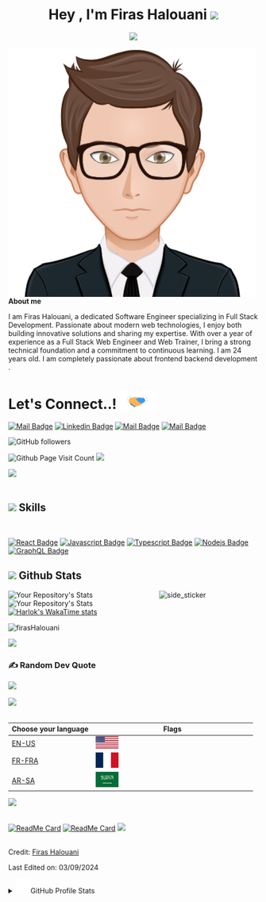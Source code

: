 <h1 align="center"><b>Hey , I'm Firas Halouani </b><img src="https://media.giphy.com/media/hvRJCLFzcasrR4ia7z/giphy.gif" width="35"></h1>
<p align="center">
  <a href="https://github.com/DenverCoder1/readme-typing-svg"><img src="https://readme-typing-svg.herokuapp.com?font=Time+New+Roman&color=cyan&size=24&center=true&vCenter=true&width=600&height=100&lines=Hey!+It's+Firas+Halouani..&hearts;++;Self-taught+Full+Stack+Web+Developer,;Software-Engineer,;Love+to+learn+new+stuffs..<3"></a>
</p>

<!--
<p align="center">
## [![Typing SVG](https://readme-typing-svg.herokuapp.com?font=Architects+Daughter&color=0099DD&size=30&lines=Hey!+It's+Halouani+Firas!;Computer+Science+Student;Full+Stack+Web+Developer;Freelancer;DS%20|%20AI%20|%20ML%20Enthusiastic;Always%20learning%20new%20things)](https://github.com/firasHalouani) 
  </p> -->

<!--  Ceci mon Avatar-->
<img title="My Avatar" align="left" src="assets/images/Aziz.png"  width="500px" alt="hi" >

<!--  About me -->
<!--## <picture><img src = "assets/about_me.gif" width = 50px></picture> **About me**-->
**About me**

I am Firas Halouani, a dedicated Software Engineer specializing in Full Stack Development. Passionate about modern web technologies, I enjoy both building innovative solutions and sharing my expertise. With over a year of experience as a Full Stack Web Engineer and Web Trainer, I bring a strong technical foundation and a commitment to continuous learning. I am 24 years old.
I am completely passionate about frontend backend development .

<!-- Let's Connect..! -->
# <b> Let's Connect..!</b><img src="https://github.com/0xAbdulKhalid/0xAbdulKhalid/raw/main/assets/mdImages/handshake.gif" width ="80">

[![Mail Badge](https://img.shields.io/badge/-firasHalouani-e74c3c?style=flat&labelColor=e74c3c&logo=youtube&logoColor=white)](https://www.youtube.com/c/firasHalouani) 
[![Linkedin Badge](https://img.shields.io/badge/-firasHalouani-0e76a8?style=flat&labelColor=0e76a8&logo=linkedin&logoColor=white)](https://www.linkedin.com/in/firas-halouani-104575216/) 
[![Mail Badge](https://img.shields.io/badge/-@firasHalouani-e84393?style=flat&labelColor=e84393&logo=instagram&logoColor=white)](https://www.instagram.com/firas_halouani/)
[![Mail Badge](https://img.shields.io/badge/-firasHalouani-c0392b?style=flat&labelColor=c0392b&logo=gmail&logoColor=white)](mailto:firashalouani270@gmail.com)

<!-- YouTube Channel Views /GitHub followers /visitors/Age  -->
![GitHub followers](https://img.shields.io/github/followers/firasHalouani?style=social)
<!--![visitors](https://visitor-badge.glitch.me/badge?page_id=firasHalouani.firasHalouani)-->
![Github Page Visit Count](https://komarev.com/ghpvc/?username=firasHalouani)
<img src="https://img.shields.io/badge/Age-24-blue" />


<!-- Ligne  -->
<img src="https://user-images.githubusercontent.com/73097560/115834477-dbab4500-a447-11eb-908a-139a6edaec5c.gif"><br><br>
<!-- TODO: Add last video link 

- 🔭 I’m currently working at @Toptal
- :computer: Most used line of code `git commit -m "Initial Commit"`
- 🤔 I’m looking for help with Outstanding Video ideas.
- 📫 How to reach me: firashalouani270@gmail.com.
-->


<!-- Skills  -->
## <img src="https://media2.giphy.com/media/QssGEmpkyEOhBCb7e1/giphy.gif?cid=ecf05e47a0n3gi1bfqntqmob8g9aid1oyj2wr3ds3mg700bl&rid=giphy.gif" width ="24"><b> Skills</b>
<br>

<!-- TODO: Make technologies links takes you to repositories -->

[![React Badge](https://img.shields.io/badge/-React-61DBFB?style=for-the-badge&labelColor=black&logo=react&logoColor=61DBFB)](#) [![Javascript Badge](https://img.shields.io/badge/-Javascript-F0DB4F?style=for-the-badge&labelColor=black&logo=javascript&logoColor=F0DB4F)](#) [![Typescript Badge](https://img.shields.io/badge/-Typescript-007acc?style=for-the-badge&labelColor=black&logo=typescript&logoColor=007acc)](#) [![Nodejs Badge](https://img.shields.io/badge/-Nodejs-3C873A?style=for-the-badge&labelColor=black&logo=node.js&logoColor=3C873A)](#) [![GraphQL Badge](https://img.shields.io/badge/-GraphQl-e535ab?style=for-the-badge&labelColor=black&logo=node.js&logoColor=e535ab)](#)

<!-- Github Stats   -->
## <img src="https://media.giphy.com/media/iY8CRBdQXODJSCERIr/giphy.gif" width="35"><b> Github Stats </b>
<img align="right" width=200px height=200px alt="side_sticker" src="https://media.giphy.com/media/TEnXkcsHrP4YedChhA/giphy.gif" />

![Your Repository's Stats](https://github-readme-stats.vercel.app/api/top-langs/?username=firasHalouani&show_icons=true&locale=en&layout=compact&langs_count=50&theme=algolia)
![Your Repository's Stats](https://github-readme-stats.vercel.app/api?username=firasHalouani&show_icons=true&theme=radical)
[![Harlok's WakaTime stats](https://github-readme-stats.vercel.app/api/wakatime?username=firasHalouani)](https://github.com/anuraghazra/github-readme-stats)
<p><img align="center" src="https://github-readme-streak-stats.herokuapp.com/?user=firasHalouani&&theme=algolia" alt="firasHalouani" /></p>

![](https://github-readme-activity-graph.vercel.app/graph?username=firasHalouani&theme=react)

### ✍️ Random Dev Quote
![](https://quotes-github-readme.vercel.app/api?type=horizontal&theme=radical)

<img src="https://user-images.githubusercontent.com/73097560/115834477-dbab4500-a447-11eb-908a-139a6edaec5c.gif"><br><br>
<div align="center" >

| Choose your language         | Flags                                                                                                              |
| -------------------------- | ---------------------------------------------------------------------------------------------------------------------- |
| [EN-US](./README.md)       | <img width="15%" alt="Node4Devs Logo" title="United States Flag (USA)" src="./assets/images/flags/USA.png" /> |
| [FR-FRA](./README-FR-FRA.md) | <img width="15%" alt="Node4Devs Logo" title="France Flag (FR)" src="./assets/images/flags/France.png" />        |
| [AR-SA](./README-AR-SA.md) | <img width="15%" alt="Node4Devs Logo" title="Saudi Flag (SA)" src="./assets/images/flags/saudi_ arabia.jpg" />        |

</div>

<img src="https://user-images.githubusercontent.com/73097560/115834477-dbab4500-a447-11eb-908a-139a6edaec5c.gif"><br><br>

[![ReadMe Card](https://github-readme-stats.vercel.app/api/pin/?username=firasHalouani&repo=PFA-Automatisation_Campagne_Sms-Email-FrontendReact&theme=react)](https://github.com/firasHalouani/PFA-Automatisation_Campagne_Sms-Email-FrontendReact)
[![ReadMe Card](https://github-readme-stats.vercel.app/api/pin/?username=firasHalouani&repo=PFA-Automatisation_Campagne_Sms-Email-BackendExpress&theme=react)](https://github.com/firasHalouani/PFA-Automatisation_Campagne_Sms-Email-BackendExpress)
<img src="https://user-images.githubusercontent.com/73097560/115834477-dbab4500-a447-11eb-908a-139a6edaec5c.gif"><br><br>

Credit: [Firas Halouani](https://github.com/firasHalouani) 

Last Edited on: 03/09/2024
<details> 
  <summary>  <img src="./assets/giphy.gif" width="30px" alt="Git"/>GitHub Profile Stats </summary>
  <div>
  <samp>
      <br/>
            <p align="center">
      </p>
        <p align="center">
          <a href="https://github.com/firasHalouani/">
          <img width="45%" src="https://github-profile-summary-cards.vercel.app/api/cards/repos-per-language?username=firasHalouani&theme=gruvbox&layout=compact&hide_border=true"
          alt="1999AZZAR :: Top Langs by repo" />
          <img width="45%" src="https://github-profile-summary-cards.vercel.app/api/cards/most-commit-language?username=firasHalouani&theme=gruvbox&layout=compact&hide_border=true"
          alt="1999AZZAR :: Top Langs by commit" />
          </a>
        </p>
    <br>

## <img src="https://media.giphy.com/media/dxIWYNNVCxFXdP76XE/giphy.gif" width ="24"><b> Trophies</b>

[![trophy](https://github-profile-trophy.vercel.app/?username=firasHalouani&theme=nord&column=7)](https://github.com/Naderab/github-profile-trophy)

<br>
</details>


